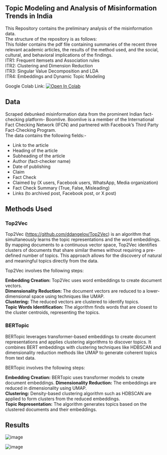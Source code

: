 ## **Topic Modeling and Analysis of Misinformation Trends in India**

This Repository contains the preliminary analysis of the misinformation data.    
The structure of the repository is as follows:  
This folder contains the pdf file containing summaries of the recent three relevant academic articles, the results of the method used, and the social, cultural, and behavioral implications of the findings.  
ITR1: Frequent itemsets and Association rules  
ITR2: Clustering and Dimension Reduction  
ITR3: Singular Value Decomposition and LDA  
ITR4: Embeddings and Dynamic Topic Modeling  

Google Colab Link: [![Open In Colab](https://colab.research.google.com/assets/colab-badge.svg)](https://colab.research.google.com/drive/1YBy1VNF1MnoWa_TAHplQ8o0kX7d0784z?usp=sharing)

## Data
Scraped debunked misinformation data from  the prominent Indian fact-checking platform- Boomlive. Boomlive is a member of the International Fact
Checking Network (IFCN) and partnered with Facebook’s Third Party Fact-Checking Program.  
The data contains the following fields:-  
- Link to the article
- Heading of the article
- Subheading of the article
- Author (fact-checker name)
- Date of publishing
- Claim
- Fact Check
- Claimed by (X users, Facebook users, WhatsApp, Media organization)
- Fact Check Summary (True, False, Misleading)
- Links (to archived post, Facebook post, or X post)

## Methods Used
### Top2Vec
Top2Vec (https://github.com/ddangelov/Top2Vec) is an algorithm that simultaneously learns the topic representations and the word embeddings. By mapping documents to a continuous vector space, Top2Vec identifies clusters of documents that share similar themes without requiring a pre-defined number of topics. This approach allows for the discovery of natural and meaningful topics directly from the data.  
  
Top2Vec involves the following steps:  
  
**Embedding Creation:** Top2Vec uses word embeddings to create document vectors.  
**Dimensionality Reduction:** The document vectors are reduced to a lower-dimensional space using techniques like UMAP.  
**Clustering:** The reduced vectors are clustered to identify topics.  
**Topic Words Identification:** The algorithm finds words that are closest to the cluster centroids, representing the topics.  

### BERTopic
BERTopic leverages transformer-based embeddings to create document representations and applies clustering algorithms to discover topics. It combines BERT embeddings with clustering techniques like HDBSCAN and dimensionality reduction methods like UMAP to generate coherent topics from text data.  
  
BERTopic involves the following steps:  
  
**Embedding Creation:** BERTopic uses transformer models to create document embeddings. 
**Dimensionality Reduction:** The embeddings are reduced in dimensionality using UMAP.  
**Clustering:** Density-based clustering algorithm such as HDBSCAN are applied to form clusters from the reduced embeddings.  
**Topic Representation:** The algorithm generates topics based on the clustered documents and their embeddings.  

## Results
![image](https://github.com/user-attachments/assets/eb89c034-4291-4814-8ed2-129757e1e195)

![image](https://github.com/user-attachments/assets/aab77b6e-6bbe-4e0e-9493-fadde5ad2d5e)



